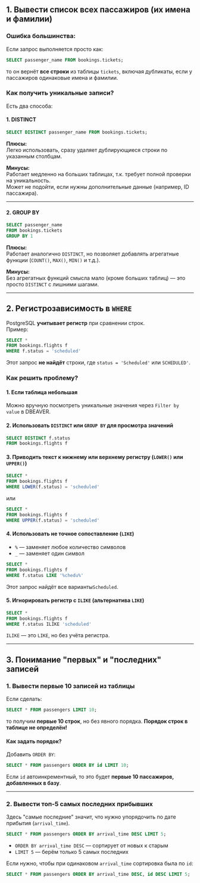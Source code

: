 ## 1. Вывести список всех пассажиров (их имена и фамилии)

### Ошибка большинства:

Если запрос выполняется просто как:

```sql
SELECT passenger_name FROM bookings.tickets;
```

то он вернёт **все строки** из таблицы `tickets`, включая дубликаты, если у пассажиров одинаковые имена и фамилии.

### Как получить уникальные записи?

Есть два способа:

#### **1. DISTINCT**

```sql
SELECT DISTINCT passenger_name FROM bookings.tickets;
```

**Плюсы:**  
Легко использовать, сразу удаляет дублирующиеся строки по указанным столбцам.

**Минусы:**  
Работает медленно на больших таблицах, т.к. требует полной проверки на уникальность.  
Может не подойти, если нужны дополнительные данные (например, ID пассажира).

---

#### **2. GROUP BY**

```sql
SELECT passenger_name 
FROM bookings.tickets
GROUP BY 1
```

**Плюсы:**  
Работает аналогично `DISTINCT`, но позволяет добавлять агрегатные функции (`COUNT()`, `MAX()`, `MIN()` и т.д.).

**Минусы:**  
Без агрегатных функций смысла мало (кроме больших таблиц) — это просто `DISTINCT` с лишними шагами.

---

## 2. Регистрозависимость в `WHERE`

PostgreSQL **учитывает регистр** при сравнении строк.  
Пример:

```sql
SELECT * 
FROM bookings.flights f 
WHERE f.status = 'scheduled'
```

Этот запрос **не найдёт** строки, где `status = 'Scheduled'` или `SCHEDULED'`.

### Как решить проблему?

#### **1. Если таблица небольшая**

Можно вручную посмотреть уникальные значения через `Filter by value` в DBEAVER.

#### **2. Использовать `DISTINCT` или `GROUP BY` для просмотра значений**

```sql
SELECT DISTINCT f.status 
FROM bookings.flights f
```

#### **3. Приводить текст к нижнему или верхнему регистру (`LOWER()` или `UPPER()`)**

```sql
SELECT *
FROM bookings.flights f 
WHERE LOWER(f.status) = 'scheduled'
```

или

```sql
SELECT *
FROM bookings.flights f 
WHERE UPPER(f.status) = 'scheduled'
```

#### **4. Использовать не точное сопоставление (`LIKE`)**

- `%` — заменяет любое количество символов
- `_` — заменяет один символ

```sql
SELECT *
FROM bookings.flights f 
WHERE f.status LIKE '%chedu%'
```

Этот запрос найдёт все варианты`Scheduled`.

#### **5. Игнорировать регистр с `ILIKE` (альтернатива `LIKE`)**

```sql
SELECT *
FROM bookings.flights f 
WHERE f.status ILIKE 'scheduled'
```

`ILIKE` — это `LIKE`, но без учёта регистра.

---

## 3. Понимание "первых" и "последних" записей

### **1. Вывести первые 10 записей из таблицы**

Если сделать:

```sql
SELECT * FROM passengers LIMIT 10;
```

то получим **первые 10 строк**, но без явного порядка. **Порядок строк в таблице не определён!**

#### **Как задать порядок?**

Добавить `ORDER BY`:

```sql
SELECT * FROM passengers ORDER BY id LIMIT 10;
```

Если `id` автоинкрементный, то это будет **первые 10 пассажиров, добавленных в базу**.

---

### **2. Вывести топ-5 самых последних прибывших**

Здесь "самые последние" значит, что нужно упорядочить по дате прибытия (`arrival_time`).

```sql
SELECT * FROM passengers ORDER BY arrival_time DESC LIMIT 5;
```

- `ORDER BY arrival_time DESC` — сортирует от новых к старым
- `LIMIT 5` — берём только 5 самых последних

Если нужно, чтобы при одинаковом `arrival_time` сортировка была по `id`:

```sql
SELECT * FROM passengers ORDER BY arrival_time DESC, id DESC LIMIT 5;
```